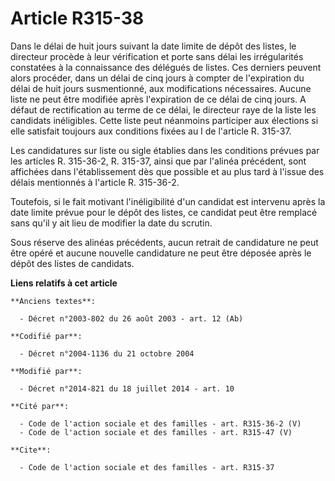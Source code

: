 # Article R315-38

Dans le délai de huit jours suivant la date limite de dépôt des listes, le directeur procède à leur vérification et porte
sans délai les irrégularités constatées à la connaissance des délégués de listes. Ces derniers peuvent alors procéder, dans
un délai de cinq jours à compter de l'expiration du délai de huit jours susmentionné, aux modifications nécessaires. Aucune
liste ne peut être modifiée après l'expiration de ce délai de cinq jours. A défaut de rectification au terme de ce délai, le
directeur raye de la liste les candidats inéligibles. Cette liste peut néanmoins participer aux élections si elle satisfait
toujours aux conditions fixées au I de l'article R. 315-37. 

Les candidatures sur liste ou sigle établies dans les conditions prévues par les articles R. 315-36-2, R. 315-37, ainsi que
par l'alinéa précédent, sont affichées dans l'établissement dès que possible et au plus tard à l'issue des délais mentionnés
à l'article R. 315-36-2. 

Toutefois, si le fait motivant l'inéligibilité d'un candidat est intervenu après la date limite prévue pour le dépôt des
listes, ce candidat peut être remplacé sans qu'il y ait lieu de modifier la date du scrutin. 

Sous réserve des alinéas précédents, aucun retrait de candidature ne peut être opéré et aucune nouvelle candidature ne peut
être déposée après le dépôt des listes de candidats.

**Liens relatifs à cet article**

	**Anciens textes**:

	  - Décret n°2003-802 du 26 août 2003 - art. 12 (Ab)

	**Codifié par**:

	  - Décret n°2004-1136 du 21 octobre 2004

	**Modifié par**:

	  - Décret n°2014-821 du 18 juillet 2014 - art. 10

	**Cité par**:

	  - Code de l'action sociale et des familles - art. R315-36-2 (V)
	  - Code de l'action sociale et des familles - art. R315-47 (V)

	**Cite**:

	  - Code de l'action sociale et des familles - art. R315-37
